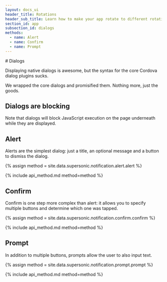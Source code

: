 ```yaml
---
layout: docs_ui
header_title: Rotations
header_sub_title: Learn how to make your app rotate to different rotations.
section_id: app
subsection_id: dialogs
methods:
  - name: Alert
  - name: Confirm
  - name: Prompt
---
```


<section class="docs-section" id="dialogs">
# Dialogs

Displaying native dialogs is awesome, but the syntax for the core Cordova dialog
plugins sucks.

We wrapped the core dialogs and promisified them. Nothing more, just the goods.

## Dialogs are blocking

Note that dialogs will block JavaScript execution on the page underneath while they are displayed.

## Alert

Alerts are the simplest dialog: just a title, an optional message and a button to dismiss the dialog.

<section class="docs-section" id="alert">
{% assign method = site.data.supersonic.notification.alert.alert %}

{% include api_method.md method=method %}
</section>

## Confirm

Confirm is one step more complex than alert: it allows you to specify multiple buttons and determine which one was tapped.

<section class="docs-section" id="confirm">
{% assign method = site.data.supersonic.notification.confirm.confirm %}

{% include api_method.md method=method %}
</section>

## Prompt

In addition to multiple buttons, prompts allow the user to also input text.

<section class="docs-section" id="prompt">
{% assign method = site.data.supersonic.notification.prompt.prompt %}

{% include api_method.md method=method %}
</section>

</section>

